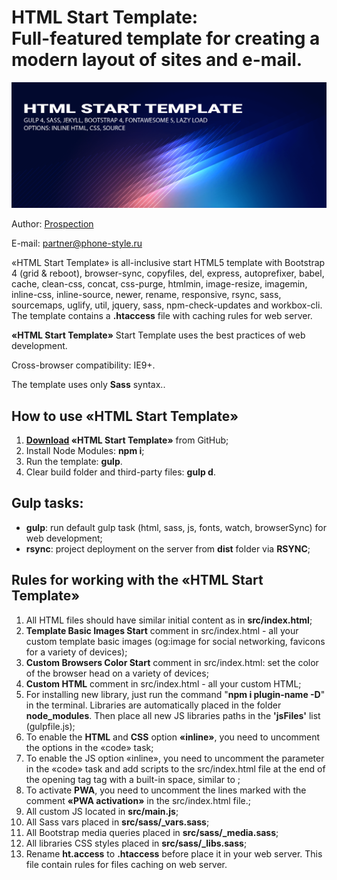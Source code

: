 <h1><strong>HTML Start Template:</strong> <br>Full-featured template for creating a modern layout of sites and e-mail.</h1>

<p>
	<img src="https://github.com/shamhaner/GULP/blob/master/src/img/_src/preview.png" alt="HTML Start Template">
</p>

<p>Author: <a href="http://https://xn--80aseleljd.xn--p1ai/" target="_blank">Prospection</a></p>
<p>E-mail: <a href="mailto:partner@phone-style.ru" target="_blank">partner@phone-style.ru</a></p>

<p>«HTML Start Template» is all-inclusive start HTML5 template with Bootstrap 4 (grid & reboot), browser-sync, copyfiles, del, express, autoprefixer, babel, cache, clean-css, concat, css-purge, htmlmin, image-resize, imagemin, inline-css, inline-source, newer, rename, responsive, rsync, sass, sourcemaps, uglify, util, jquery, sass, npm-check-updates and workbox-cli. The template contains a <strong>.htaccess</strong> file with caching rules for web server.</p>

<p><strong>«HTML Start Template»</strong> Start Template uses the best practices of web development.</p>

<p>Cross-browser compatibility: IE9+.</p>

<p>The template uses only <strong>Sass</strong> syntax..</p>

<h2>How to use «HTML Start Template»</h2>

<ol>
	<li><strong><a href="https://github.com/shamhaner/GULP/archive/master.zip">Download</a> «HTML Start Template»</strong> from GitHub;</li>
	<li>Install Node Modules: <strong>npm i</strong>;</li>
	<li>Run the template: <strong>gulp</strong>.</li>
	<li>Clear build folder and third-party files: <strong>gulp d</strong>.</li>
</ol>

<h2>Gulp tasks:</h2>

<ul>
	<li><strong>gulp</strong>: run default gulp task (html, sass, js, fonts, watch, browserSync) for web development;</li>
	<li><strong>rsync</strong>: project deployment on the server from <strong>dist</strong> folder via <strong>RSYNC</strong>;</li>
</ul>

<h2>Rules for working with the «HTML Start Template»</h2>

<ol>
	<li>All HTML files should have similar initial content as in <strong>src/index.html</strong>;</li>
	<li><strong>Template Basic Images Start</strong> comment in src/index.html - all your custom template basic images (og:image for social networking, favicons for a variety of devices);</li>
	<li><strong>Custom Browsers Color Start</strong> comment in src/index.html: set the color of the browser head on a variety of devices;</li>
	<li><strong>Custom HTML</strong> comment in src/index.html - all your custom HTML;</li>
	<li>For installing new library, just run the command "<strong>npm i plugin-name -D</strong>" in the terminal. Libraries are automatically placed in the folder <strong>node_modules</strong>. Then place all new JS libraries paths in the <strong>'jsFiles'</strong> list (gulpfile.js);</li>		
	<li>To enable the <strong>HTML</strong> and <strong>CSS</strong> option <strong>«inline»</strong>, you need to uncomment the options in the «code» task;</li>
	<li>To enable the JS option «inline», you need to uncomment the parameter in the «code» task and add scripts to the src/index.html file at the end of the opening tag tag with a built-in space, similar to <script src = "main.js" <strong>inline</strong>></script>;</li>	
	<li>To activate <strong>PWA</strong>, you need to uncomment the lines marked with the comment <strong>«PWA activation»</strong> in the src/index.html file.;</li>
	<li>All custom JS located in <strong>src/main.js</strong>;</li>
	<li>All Sass vars placed in <strong>src/sass/_vars.sass</strong>;</li>
	<li>All Bootstrap media queries placed in <strong>src/sass/_media.sass</strong>;</li>
	<li>All libraries CSS styles placed in <strong>src/sass/_libs.sass</strong>;</li>
	<li>Rename <strong>ht.access</strong> to <strong>.htaccess</strong> before place it in your web server. This file contain rules for files caching on web server.</li>
</ol>
